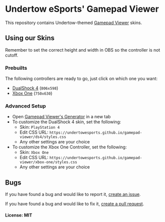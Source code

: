 # Undertow eSports' Gamepad Viewer
This repository contains Undertow-themed [Gamepad Viewer](https://gamepadviewer.com/) skins.

## Using our Skins
Remember to set the correct height and width in OBS so the controller is not cutoff.

### Prebuilts
The following controllers are ready to go, just click on which one you want:
* [DualShock 4](https://gamepadviewer.com/?p=1&s=5&editcss=https%3A%2F%2Fundertowesports.github.io%2Fgamepad-viewer%2Fds4%2Fstyles.css) (`806x598`)
* [Xbox One](https://gamepadviewer.com/?p=1&s=1&editcss=https%3A%2F%2Fundertowesports.github.io%2Fgamepad-viewer%2Fxbox-one%2Fstyles.css) (`750x630`)

### Advanced Setup
* Open [Gamepad Viewer's Generator](https://gamepadviewer.com/#generate) in a new tab
* To customize the DualShock 4 skin, set the following:
    * Skin: `PlayStation 4`
    * Edit CSS URL: `https://undertowesports.github.io/gamepad-viewer/ds4/styles.css`
    * Any other settings are your choice
* To customize the Xbox One Controller, set the following:
    * Skin: `Xbox One`
    * Edit CSS URL: `https://undertowesports.github.io/gamepad-viewer/xbox-one/styles.css`
    * Any other settings are your choice

## Bugs
If you have found a bug and would like to report it, [create an issue](https://github.com/undertowesports/gamepad-viewer/issues).

If you have found a bug and would like to fix it, [create a pull request](https://github.com/undertowesports/gamepad-viewer/pulls).


#### License: MIT
